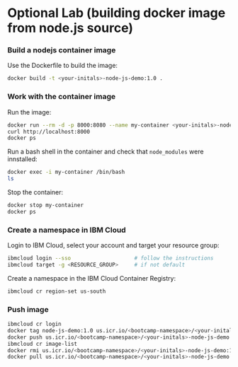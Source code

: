 # Optional Lab (building docker image from node.js source)


### Build a nodejs container image

Use the Dockerfile to build the image:

```bash
docker build -t <your-initals>-node-js-demo:1.0 .
```


### Work with the container image

Run the image:
```bash
docker run --rm -d -p 8000:8080 --name my-container <your-initals>-node-js-demo:1.0
curl http://localhost:8000
docker ps
```

Run a bash shell in the container and check that `node_modules` were innstalled:
```bash
docker exec -i my-container /bin/bash
ls
```

Stop the container:
```bash
docker stop my-container
docker ps
```


### Create a namespace in IBM Cloud

Login to IBM Cloud, select your account and target your resource group:
```bash
ibmcloud login --sso                    # follow the instructions
ibmcloud target -g <RESOURCE_GROUP>     # if not default
```

Create a namespace in the IBM Cloud Container Registry:
```bash
ibmcloud cr region-set us-south
```


### Push image

```bash
ibmcloud cr login
docker tag node-js-demo:1.0 us.icr.io/<bootcamp-namespace>/<your-initals>-node-js-demo:1.0
docker push us.icr.io/<bootcamp-namespace>/<your-initals>-node-js-demo:1.0
ibmcloud cr image-list
docker rmi us.icr.io/<bootcamp-namespace>/<your-initals>-node-js-demo:1.0
docker pull us.icr.io/<bootcamp-namespace>/<your-initals>-node-js-demo:1.0
```
